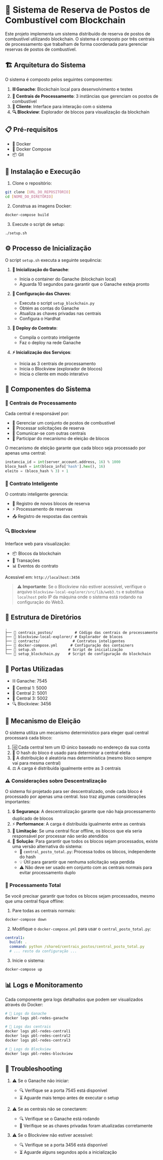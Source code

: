 # 🚗 Sistema de Reserva de Postos de Combustível com Blockchain

Este projeto implementa um sistema distribuído de reserva de postos de combustível utilizando blockchain. O sistema é composto por três centrais de processamento que trabalham de forma coordenada para gerenciar reservas de postos de combustível.

## 🏗️ Arquitetura do Sistema

O sistema é composto pelos seguintes componentes:

1. **⛓️ Ganache**: Blockchain local para desenvolvimento e testes
2. **🏢 Centrais de Processamento**: 3 instâncias que gerenciam os postos de combustível
3. **👤 Cliente**: Interface para interação com o sistema
4. **🔍 Blockview**: Explorador de blocos para visualização da blockchain

## 📋 Pré-requisitos

- 🐳 Docker
- 🐳 Docker Compose
- 📦 Git

## 🚀 Instalação e Execução

1. Clone o repositório:
```bash
git clone [URL_DO_REPOSITÓRIO]
cd [NOME_DO_DIRETÓRIO]
```

2. Construa as imagens Docker:
```bash
docker-compose build
```

3. Execute o script de setup:
```bash
./setup.sh
```

## ⚙️ Processo de Inicialização

O script `setup.sh` executa a seguinte sequência:

1. **🚀 Inicialização do Ganache**:
   - Inicia o container do Ganache (blockchain local)
   - Aguarda 10 segundos para garantir que o Ganache esteja pronto

2. **🔑 Configuração das Chaves**:
   - Executa o script `setup_blockchain.py`
   - Obtém as contas do Ganache
   - Atualiza as chaves privadas nas centrais
   - Configura o Hardhat

3. **📝 Deploy do Contrato**:
   - Compila o contrato inteligente
   - Faz o deploy na rede Ganache

4. **⚡ Inicialização dos Serviços**:
   - Inicia as 3 centrais de processamento
   - Inicia o Blockview (explorador de blocos)
   - Inicia o cliente em modo interativo

## 🧩 Componentes do Sistema

### 🏢 Centrais de Processamento

Cada central é responsável por:
- 📍 Gerenciar um conjunto de postos de combustível
- 🔄 Processar solicitações de reserva
- 📡 Comunicar-se com outras centrais
- 👑 Participar do mecanismo de eleição de blocos

O mecanismo de eleição garante que cada bloco seja processado por apenas uma central:
```python
instancia_id = int(server_account.address, 16) % 1000
bloco_hash = int(bloco_info['hash'].hex(), 16)
eleito = (bloco_hash % 3) + 1
```

### 📄 Contrato Inteligente

O contrato inteligente gerencia:
- 📝 Registro de novos blocos de reserva
- ⚡ Processamento de reservas
- 📤 Registro de respostas das centrais

### 🔍 Blockview

Interface web para visualização:
- 📦 Blocos da blockchain
- 💸 Transações
- 📊 Eventos do contrato

Acessível em: `http://localhost:3456`

> ⚠️ **Importante**: Se o Blockview não estiver acessível, verifique o arquivo `blockview-local-explorer/src/lib/web3.ts` e substitua `localhost` pelo IP da máquina onde o sistema está rodando na configuração do Web3.

## 📁 Estrutura de Diretórios

```
.
├── 📂 centrais_postos/          # Código das centrais de processamento
├── 📂 blockview-local-explorer/ # Explorador de blocos
├── 📂 contracts/               # Contratos inteligentes
├── 📄 docker-compose.yml      # Configuração dos containers
├── 📄 setup.sh               # Script de inicialização
└── 📄 setup_blockchain.py    # Script de configuração do blockchain
```

## 🔌 Portas Utilizadas

- ⛓️ Ganache: 7545
- 🏢 Central 1: 5000
- 🏢 Central 2: 5001
- 🏢 Central 3: 5002
- 🔍 Blockview: 3456

## 👑 Mecanismo de Eleição

O sistema utiliza um mecanismo determinístico para eleger qual central processará cada bloco:

1. 🆔 Cada central tem um ID único baseado no endereço da sua conta
2. 🔄 O hash do bloco é usado para determinar a central eleita
3. 🎲 A distribuição é aleatória mas determinística (mesmo bloco sempre vai para mesma central)
4. ⚖️ A carga é distribuída igualmente entre as 3 centrais

### ⚠️ Considerações sobre Descentralização

O sistema foi projetado para ser descentralizado, onde cada bloco é processado por apenas uma central. Isso traz algumas considerações importantes:

1. 🔒 **Segurança**: A descentralização garante que não haja processamento duplicado de blocos
2. ⚡ **Performance**: A carga é distribuída igualmente entre as centrais
3. 🚫 **Limitação**: Se uma central ficar offline, os blocos que ela seria responsável por processar não serão atendidos
4. 🔄 **Solução**: Para garantir que todos os blocos sejam processados, existe uma versão alternativa do sistema:
   - 📄 `central_posto_total.py`: Processa todos os blocos, independente do hash
   - 💡 Útil para garantir que nenhuma solicitação seja perdida
   - ⚠️ Não deve ser usado em conjunto com as centrais normais para evitar processamento duplo

### 🔄 Processamento Total

Se você precisar garantir que todos os blocos sejam processados, mesmo que uma central fique offline:

1. Pare todas as centrais normais:
```bash
docker-compose down
```

2. Modifique o `docker-compose.yml` para usar o `central_posto_total.py`:
```yaml
central1:
  build: .
  command: python /shared/centrais_postos/central_posto_total.py
  # ... resto da configuração ...
```

3. Inicie o sistema:
```bash
docker-compose up
```

## 📊 Logs e Monitoramento

Cada componente gera logs detalhados que podem ser visualizados através do Docker:

```bash
# 📝 Logs do Ganache
docker logs pbl-redes-ganache

# 📝 Logs das centrais
docker logs pbl-redes-central1
docker logs pbl-redes-central2
docker logs pbl-redes-central3

# 📝 Logs do Blockview
docker logs pbl-redes-blockview
```

## 🔧 Troubleshooting

1. ⚠️ Se o Ganache não iniciar:
   - 🔍 Verifique se a porta 7545 está disponível
   - ⏳ Aguarde mais tempo antes de executar o setup

2. ⚠️ Se as centrais não se conectarem:
   - 🔍 Verifique se o Ganache está rodando
   - 🔑 Verifique se as chaves privadas foram atualizadas corretamente

3. ⚠️ Se o Blockview não estiver acessível:
   - 🔍 Verifique se a porta 3456 está disponível
   - ⏳ Aguarde alguns segundos após a inicialização
